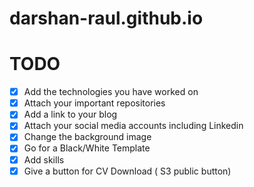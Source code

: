 # darshan-raul.github.io

# TODO

- [x] Add the technologies you have worked on
- [x] Attach your important repositories
- [x] Add a link to your blog
- [x] Attach your social media accounts including Linkedin
- [x] Change the background image
- [x] Go for a Black/White Template
- [x] Add skills 
- [x] Give a button for CV Download ( S3 public button)
